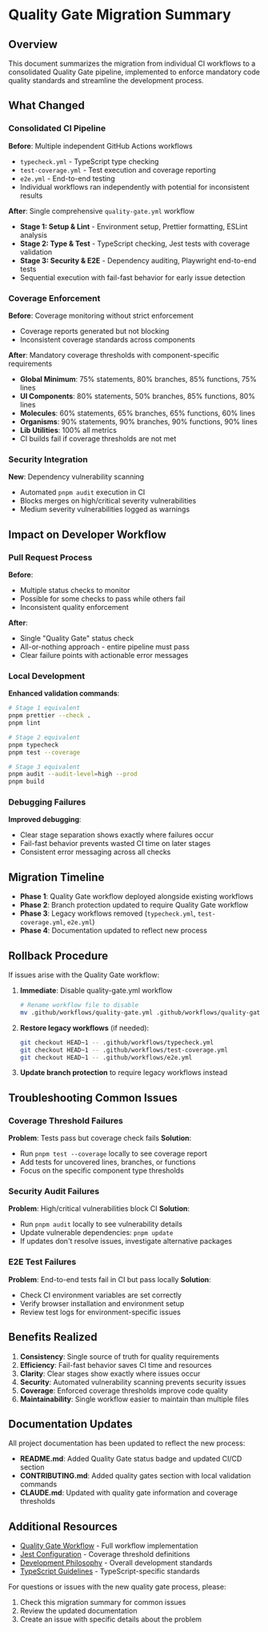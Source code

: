 # Quality Gate Migration Summary

## Overview

This document summarizes the migration from individual CI workflows to a consolidated Quality Gate pipeline, implemented to enforce mandatory code quality standards and streamline the development process.

## What Changed

### Consolidated CI Pipeline

**Before**: Multiple independent GitHub Actions workflows

- `typecheck.yml` - TypeScript type checking
- `test-coverage.yml` - Test execution and coverage reporting
- `e2e.yml` - End-to-end testing
- Individual workflows ran independently with potential for inconsistent results

**After**: Single comprehensive `quality-gate.yml` workflow

- **Stage 1: Setup & Lint** - Environment setup, Prettier formatting, ESLint analysis
- **Stage 2: Type & Test** - TypeScript checking, Jest tests with coverage validation
- **Stage 3: Security & E2E** - Dependency auditing, Playwright end-to-end tests
- Sequential execution with fail-fast behavior for early issue detection

### Coverage Enforcement

**Before**: Coverage monitoring without strict enforcement

- Coverage reports generated but not blocking
- Inconsistent coverage standards across components

**After**: Mandatory coverage thresholds with component-specific requirements

- **Global Minimum**: 75% statements, 80% branches, 85% functions, 75% lines
- **UI Components**: 80% statements, 50% branches, 85% functions, 80% lines
- **Molecules**: 60% statements, 65% branches, 65% functions, 60% lines
- **Organisms**: 90% statements, 90% branches, 90% functions, 90% lines
- **Lib Utilities**: 100% all metrics
- CI builds fail if coverage thresholds are not met

### Security Integration

**New**: Dependency vulnerability scanning

- Automated `pnpm audit` execution in CI
- Blocks merges on high/critical severity vulnerabilities
- Medium severity vulnerabilities logged as warnings

## Impact on Developer Workflow

### Pull Request Process

**Before**:

- Multiple status checks to monitor
- Possible for some checks to pass while others fail
- Inconsistent quality enforcement

**After**:

- Single "Quality Gate" status check
- All-or-nothing approach - entire pipeline must pass
- Clear failure points with actionable error messages

### Local Development

**Enhanced validation commands**:

```bash
# Stage 1 equivalent
pnpm prettier --check .
pnpm lint

# Stage 2 equivalent
pnpm typecheck
pnpm test --coverage

# Stage 3 equivalent
pnpm audit --audit-level=high --prod
pnpm build
```

### Debugging Failures

**Improved debugging**:

- Clear stage separation shows exactly where failures occur
- Fail-fast behavior prevents wasted CI time on later stages
- Consistent error messaging across all checks

## Migration Timeline

- **Phase 1**: Quality Gate workflow deployed alongside existing workflows
- **Phase 2**: Branch protection updated to require Quality Gate workflow
- **Phase 3**: Legacy workflows removed (`typecheck.yml`, `test-coverage.yml`, `e2e.yml`)
- **Phase 4**: Documentation updated to reflect new process

## Rollback Procedure

If issues arise with the Quality Gate workflow:

1. **Immediate**: Disable quality-gate.yml workflow

   ```bash
   # Rename workflow file to disable
   mv .github/workflows/quality-gate.yml .github/workflows/quality-gate.yml.disabled
   ```

2. **Restore legacy workflows** (if needed):

   ```bash
   git checkout HEAD~1 -- .github/workflows/typecheck.yml
   git checkout HEAD~1 -- .github/workflows/test-coverage.yml
   git checkout HEAD~1 -- .github/workflows/e2e.yml
   ```

3. **Update branch protection** to require legacy workflows instead

## Troubleshooting Common Issues

### Coverage Threshold Failures

**Problem**: Tests pass but coverage check fails
**Solution**:

- Run `pnpm test --coverage` locally to see coverage report
- Add tests for uncovered lines, branches, or functions
- Focus on the specific component type thresholds

### Security Audit Failures

**Problem**: High/critical vulnerabilities block CI
**Solution**:

- Run `pnpm audit` locally to see vulnerability details
- Update vulnerable dependencies: `pnpm update`
- If updates don't resolve issues, investigate alternative packages

### E2E Test Failures

**Problem**: End-to-end tests fail in CI but pass locally
**Solution**:

- Check CI environment variables are set correctly
- Verify browser installation and environment setup
- Review test logs for environment-specific issues

## Benefits Realized

1. **Consistency**: Single source of truth for quality requirements
2. **Efficiency**: Fail-fast behavior saves CI time and resources
3. **Clarity**: Clear stages show exactly where issues occur
4. **Security**: Automated vulnerability scanning prevents security issues
5. **Coverage**: Enforced coverage thresholds improve code quality
6. **Maintainability**: Single workflow easier to maintain than multiple files

## Documentation Updates

All project documentation has been updated to reflect the new process:

- **README.md**: Added Quality Gate status badge and updated CI/CD section
- **CONTRIBUTING.md**: Added quality gates section with local validation commands
- **CLAUDE.md**: Updated with quality gate information and coverage thresholds

## Additional Resources

- [Quality Gate Workflow](.github/workflows/quality-gate.yml) - Full workflow implementation
- [Jest Configuration](jest.config.js) - Coverage threshold definitions
- [Development Philosophy](docs/DEVELOPMENT_PHILOSOPHY.md) - Overall development standards
- [TypeScript Guidelines](docs/DEVELOPMENT_PHILOSOPHY_APPENDIX_TYPESCRIPT.md) - TypeScript-specific standards

For questions or issues with the new quality gate process, please:

1. Check this migration summary for common issues
2. Review the updated documentation
3. Create an issue with specific details about the problem
